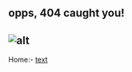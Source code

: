 ## opps, 404 caught you!

## ![alt](https://images.unsplash.com/photo-1555861496-0666c8981751?ixid=MXwxMjA3fDB8MHxwaG90by1wYWdlfHx8fGVufDB8fHw%3D&ixlib=rb-1.2.1&auto=format&fit=crop&w=1350&q=80)

Home:- [text](https://palash.dev)
